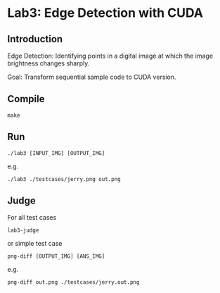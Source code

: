 # Lab3: Edge Detection with CUDA

## Introduction

Edge Detection: Identifying points in a digital image at which the image brightness changes sharply.

Goal: Transform sequential sample code to CUDA version.

## Compile

```shell
make
```

## Run

```shell
./lab3 [INPUT_IMG] [OUTPUT_IMG]
```

e.g.

```shell
./lab3 ./testcases/jerry.png out.png
```

## Judge

For all test cases

```shell
lab3-judge
```

or simple test case

```shell
png-diff [OUTPUT_IMG] [ANS_IMG]
```

e.g.

```shell
png-diff out.png ./testcases/jerry.out.png
```
